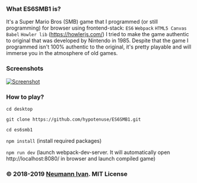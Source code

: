 ### What ES6SMB1 is?
It's a Super Mario Bros (SMB) game that I programmed (or still programming) for browser using frontend-stack:
`ES6`  `Webpack`  `HTML5 Canvas` `Babel` `Howler lib` (https://howlerjs.com/)
I tried to make the game authentic to original that was developed by Nintendo in 1985. Despite that the game I programmed isn't 100% authentic to the original, it's pretty playable and will immerse you in the atmosphere of old games.

### Screenshots
[![Screenshot](https://pp.userapi.com/c846416/v846416057/15e621/Hx7wiYnOiNM.jpg "Screenshot")](https://github.com/hypotenuse/ES6SMB1)

### How to play?
`cd desktop`

`git clone https://github.com/hypotenuse/ES6SMB1.git`

`cd es6smb1`

`npm install` (install required packages)

`npm run dev` (launch webpack-dev-server. It will automatically open http://localhost:8080/ in browser and launch compiled game)
### © 2018-2019 [Neumann Ivan](https://vk.com/neumann_ivan). MIT License
